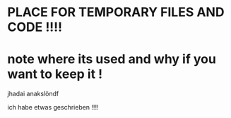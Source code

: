 # PLACE FOR TEMPORARY FILES AND CODE !!!!

# note where its used and why if you want to keep it !




jhadai anakslöndf


ich habe etwas geschrieben !!!!